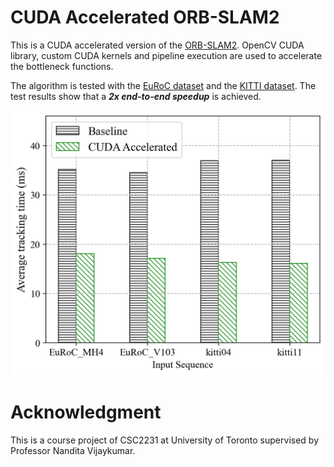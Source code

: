 # CUDA Accelerated ORB-SLAM2

This is a CUDA accelerated version of the [ORB-SLAM2](https://github.com/raulmur/ORB_SLAM2). OpenCV CUDA library, custom CUDA kernels and pipeline execution are used to accelerate the bottleneck functions.

The algorithm is tested with the [EuRoC dataset](http://projects.asl.ethz.ch/datasets/doku.php?id=kmavvisualinertialdatasets) and the [KITTI dataset](http://www.cvlibs.net/datasets/kitti/eval_odometry.php). The test results show that a ***2x end-to-end speedup*** is achieved.

![End2end](./plot/plot_end2end.png)

# Acknowledgment
This is a course project of CSC2231 at University of Toronto supervised by Professor Nandita Vijaykumar.
